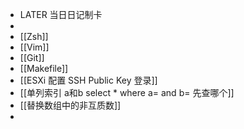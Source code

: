 - LATER  当日日记制卡
-
- [[Zsh]]
- [[Vim]]
- [[Git]]
- [[Makefile]]
- [[ESXi 配置 SSH Public Key 登录]]
- [[单列索引 a和b select *  where a= and b= 先查哪个]]
- [[替换数组中的非互质数]]
-